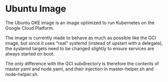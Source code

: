 # Ubuntu Image

The Ubuntu GKE image is an image optimized to run Kubernetes on the Google
Cloud Platform.

The image is currently made to behave as much as possible like the GCI image,
but since it uses "real" systemd (instead of upstart with a delegate), the systemd
targets need to be changed slightly to ensure services are always started on
boot.

The only difference with the GCI subdirectory is therefore the contents of
master.yaml and node.yaml, and their injection in master-helper.sh and
node-helper.sh.
